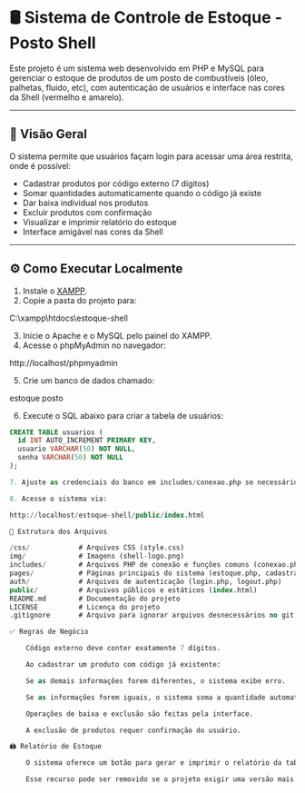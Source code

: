 
# 🛢️ Sistema de Controle de Estoque - Posto Shell

Este projeto é um sistema web desenvolvido em PHP e MySQL para gerenciar o estoque de produtos de um posto de combustíveis (óleo, palhetas, fluido, etc), com autenticação de usuários e interface nas cores da Shell (vermelho e amarelo).

---

## 🚀 Visão Geral

O sistema permite que usuários façam login para acessar uma área restrita, onde é possível:

- Cadastrar produtos por código externo (7 dígitos)
- Somar quantidades automaticamente quando o código já existe
- Dar baixa individual nos produtos
- Excluir produtos com confirmação
- Visualizar e imprimir relatório do estoque
- Interface amigável nas cores da Shell

---

## ⚙️ Como Executar Localmente

1. Instale o [XAMPP](https://www.apachefriends.org/pt_br/index.html).
2. Copie a pasta do projeto para: 

C:\xampp\htdocs\estoque-shell

3. Inicie o Apache e o MySQL pelo painel do XAMPP.
4. Acesse o phpMyAdmin no navegador:

http://localhost/phpmyadmin

5. Crie um banco de dados chamado:

estoque posto

6. Execute o SQL abaixo para criar a tabela de usuários:
```sql
CREATE TABLE usuarios (
  id INT AUTO_INCREMENT PRIMARY KEY,
  usuario VARCHAR(50) NOT NULL,
  senha VARCHAR(50) NOT NULL
);

7. Ajuste as credenciais do banco em includes/conexao.php se necessário.

8. Acesse o sistema via:

http://localhost/estoque-shell/public/index.html

📁 Estrutura dos Arquivos

/css/            # Arquivos CSS (style.css)
img/             # Imagens (shell-logo.png)
includes/        # Arquivos PHP de conexão e funções comuns (conexao.php)
pages/           # Páginas principais do sistema (estoque.php, cadastrar.php, baixar.php, excluir.php, relatorio.php)
auth/            # Arquivos de autenticação (login.php, logout.php)
public/          # Arquivos públicos e estáticos (index.html)
README.md        # Documentação do projeto
LICENSE          # Licença do projeto
.gitignore       # Arquivo para ignorar arquivos desnecessários no git

✅ Regras de Negócio

	Código externo deve conter exatamente 7 dígitos.

	Ao cadastrar um produto com código já existente:

	Se as demais informações forem diferentes, o sistema exibe erro.

	Se as informações forem iguais, o sistema soma a quantidade automaticamente.

	Operações de baixa e exclusão são feitas pela interface.

	A exclusão de produtos requer confirmação do usuário.

🖨️ Relatório de Estoque

	O sistema oferece um botão para gerar e imprimir o relatório da tabela de estoque (pages/relatorio.php).

	Esse recurso pode ser removido se o projeto exigir uma versão mais simples.




